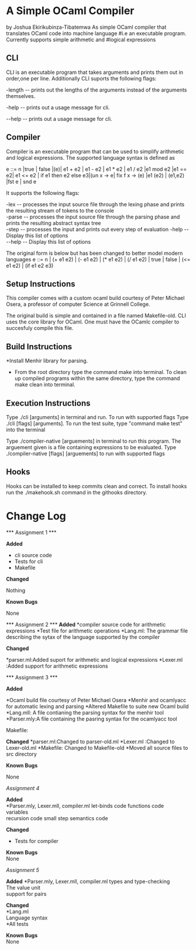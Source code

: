 # A Simple OCaml Compiler
 by Joshua Ekirikubinza-Tibatemwa
As simple OCaml compiler that translates OCaml code into machine language
#i.e an executable program.  Currently supports simple arithmetic and
#logical expressions


## CLI
CLI is an executable program that takes arguments and prints them out in order,one per line. 
Additionally CLI suports the following flags:

-length -- prints out the lengths of the arguments instead of the arguments
themselves.

-help -- prints out a usage message for cli.

--help -- prints out a usage message for cli.

## Compiler
Compiler is an executable program that can be used to simplify arithmetic
and logical expressions. The supported language syntax is defined as


e ::= n |true | false |(e)| e1 + e2 | e1 - e2 | e1 * e2 | e1 / e2 |e1 mod e2
     |e1 == e2| e1 <= e2 | if e1 then e2 else e3|(un x -> e| fix f x -> (e)
     |e1 (e2) | (e1,e2)  |fst e | snd e

It supports the following flags:

-lex -- processes the input source file through the lexing phase and prints the resulting stream of tokens to the console  
-parse -- processes the input source file through the parsing phase and prints the resulting abstract syntax tree  
-step -- processes the input and prints out every step of evaluation
-help --  Display this list of options  
--help -- Display this list of options  


The original form is below but has been changed to better model modern languages
e ::= n | (+ e1 e2) | (- e1 e2) | (* e1 e2) | (/ e1 e2)
    | true | false | (<= e1 e2) | (if e1 e2 e3)


## Setup Instructions

This compiler comes with a custom ocaml build courtesy of Peter Michael
Osera, a professor of computer Science at Grinnell College.

The original build is simple and contained in a file named Makefile-old.
CLI uses the core library for OCaml. One must have the OCamlc compiler to succesfuly compile this file.

## Build Instructions
*Install  Menhir library for parsing.
* From the root directory type the command make into terminal. To clean up
 compiled programs within the same directory, type the command make clean into terminal.

## Execution Instructions
Type ./cli  [arguments] in terminal and run. To run with supported flags
Type ./cli [flags] [arguments].
To run the test suite, type "command make test" into the terminal

Type ./compiler-native [arguements] in terminal to run this program. The arguement
given is a file containing expressions to be evaluated.
Type ./compiler-native [flags] [arguements] to run with supported flags


## Hooks
Hooks can be installed to keep commits clean and correct. To install hooks run the ./makehook.sh command in the githooks directory.



# Change Log  
*** Assignment 1 ***

**Added**

* cli source code
* Tests for cli
* Makefile 

**Changed**

Nothing 

**Known Bugs**

None 

*** Assignment 2 ***
**Added**
*compiler source code for arithmetic expressions
*Test file for arithmetic operations
*Lang.ml: The grammar file describing the sytax of the language supported by the compiler 

**Changed**

*parser.ml:Added suport for arithmetic and logical expressions
*Lexer.ml :Added support for arithmetic expressions

*** Assignment 3 ***

**Added**

*Ocaml build file courtesy of Peter Michael Osera
 *Menhir and ocamlyacc for automatic lexing and parsing
*Altered Makefile to suite new Ocaml build
*Lang.mll: A file contianing the parsing syntax for the menhir tool
*Parser.mly:A file containing the pasring syntax for the ocamlyacc tool

Makefile:

**Changed**
*parser.ml:Changed to parser-old.ml
*Lexer.ml :Changed to Lexer-old.ml
*Makefile: Changed to Makefile-old
*Moved all source files to src directory

**Known Bugs**

None  


*Assignment 4*

**Added**  
*Parser.mly, Lexer.mll, compiler.ml
let-binds code 
functions code  
variables  
recursion code 
small step semantics code


**Changed**  
* Tests for compiler

**Known Bugs**  
None


*Assignment 5*

**Added**
*Parser.mly, Lexer.mll, compiler.ml
types and type-checking   
The value unit  
support for  pairs  


 
 **Changed**  
 *Lang.ml  
 Language syntax  
 *All tests
 
 **Known Bugs**  
 None  
